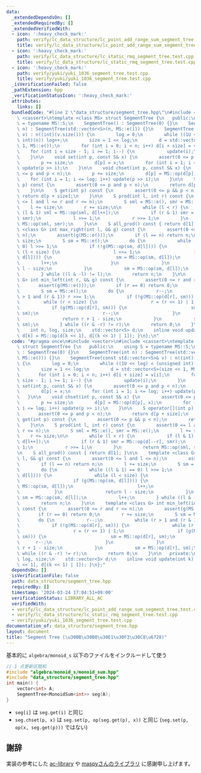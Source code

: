 ```yaml
---
data:
  _extendedDependsOn: []
  _extendedRequiredBy: []
  _extendedVerifiedWith:
  - icon: ':heavy_check_mark:'
    path: verify/lc_data_structure/lc_point_add_range_sum_segment_tree.test.cpp
    title: verify/lc_data_structure/lc_point_add_range_sum_segment_tree.test.cpp
  - icon: ':heavy_check_mark:'
    path: verify/lc_data_structure/lc_static_rmq_segment_tree.test.cpp
    title: verify/lc_data_structure/lc_static_rmq_segment_tree.test.cpp
  - icon: ':heavy_check_mark:'
    path: verify/yuki/yuki_1036_segment_tree.test.cpp
    title: verify/yuki/yuki_1036_segment_tree.test.cpp
  _isVerificationFailed: false
  _pathExtension: hpp
  _verificationStatusIcon: ':heavy_check_mark:'
  attributes:
    links: []
  bundledCode: "#line 2 \"data_structure/segment_tree.hpp\"\n#include <vector>\n#include\
    \ <cassert>\ntemplate <class MS> struct SegmentTree {\n   public:\n    using S\
    \ = typename MS::S;\n    SegmentTree() : SegmentTree(0) {}\n    SegmentTree(int\
    \ n) : SegmentTree(std::vector<S>(n, MS::e())) {}\n    SegmentTree(const std::vector<S>&\
    \ v) : n((int)(v.size())) {\n        log = 0;\n        while ((1U << log) < (unsigned\
    \ int)(n)) log++;\n        size = 1 << log;\n        d = std::vector<S>(size <<\
    \ 1, MS::e());\n        for (int i = 0; i < n; i++) d[i + size] = v[i];\n    \
    \    for (int i = size - 1; i >= 1; i--) {\n            update(i);\n        }\n\
    \    }\n\n    void set(int p, const S& x) {\n        assert(0 <= p and p < n);\n\
    \        p += size;\n        d[p] = x;\n        for (int i = 1; i <= log; i++)\
    \ update(p >> i);\n    }\n\n    void chset(int p, const S& x) {\n        assert(0\
    \ <= p and p < n);\n        p += size;\n        d[p] = MS::op(d[p], x);\n    \
    \    for (int i = 1; i <= log; i++) update(p >> i);\n    }\n\n    S operator[](int\
    \ p) const {\n        assert(0 <= p and p < n);\n        return d[p + size];\n\
    \    }\n\n    S get(int p) const {\n        assert(0 <= p && p < n);\n       \
    \ return d[p + size];\n    }\n\n    S prod(int l, int r) const {\n        assert(0\
    \ <= l and l <= r and r <= n);\n        S sml = MS::e(), smr = MS::e();\n    \
    \    l += size;\n        r += size;\n\n        while (l < r) {\n            if\
    \ (l & 1) sml = MS::op(sml, d[l++]);\n            if (r & 1) smr = MS::op(d[--r],\
    \ smr);\n            l >>= 1;\n            r >>= 1;\n        }\n        return\
    \ MS::op(sml, smr);\n    }\n\n    S all_prod() const { return d[1]; }\n\n    template\
    \ <class G> int max_right(int l, G& g) const {\n        assert(0 <= l and l <=\
    \ n);\n        assert(g(MS::e()));\n        if (l == n) return n;\n        l +=\
    \ size;\n        S sm = MS::e();\n        do {\n            while ((l & 1) ==\
    \ 0) l >>= 1;\n            if (!g(MS::op(sm, d[l]))) {\n                while\
    \ (l < size) {\n                    l <<= 1;\n                    if (g(MS::op(sm,\
    \ d[l]))) {\n                        sm = MS::op(sm, d[l]);\n                \
    \        l++;\n                    }\n                }\n                return\
    \ l - size;\n            }\n            sm = MS::op(sm, d[l]);\n            l++;\n\
    \        } while ((l & -l) != l);\n        return n;\n    }\n\n    template <class\
    \ G> int min_left(int r, G& g) const {\n        assert(0 <= r and r <= n);\n \
    \       assert(g(MS::e()));\n        if (r == 0) return 0;\n        r += size;\n\
    \        S sm = MS::e();\n        do {\n            r--;\n            while (r\
    \ > 1 and (r & 1)) r >>= 1;\n            if (!g(MS::op(d[r], sm))) {\n       \
    \         while (r < size) {\n                    r = (r << 1) | 1;\n        \
    \            if (g(MS::op(d[r], sm))) {\n                        sm = MS::op(d[r],\
    \ sm);\n                        r--;\n                    }\n                }\n\
    \                return r + 1 - size;\n            }\n            sm = MS::op(d[r],\
    \ sm);\n        } while ((r & -r) != r);\n        return 0;\n    }\n\n   private:\n\
    \    int n, log, size;\n    std::vector<S> d;\n    inline void update(int k) {\
    \ d[k] = MS::op(d[k << 1], d[(k << 1) | 1]); }\n};\n"
  code: "#pragma once\n#include <vector>\n#include <cassert>\ntemplate <class MS>\
    \ struct SegmentTree {\n   public:\n    using S = typename MS::S;\n    SegmentTree()\
    \ : SegmentTree(0) {}\n    SegmentTree(int n) : SegmentTree(std::vector<S>(n,\
    \ MS::e())) {}\n    SegmentTree(const std::vector<S>& v) : n((int)(v.size()))\
    \ {\n        log = 0;\n        while ((1U << log) < (unsigned int)(n)) log++;\n\
    \        size = 1 << log;\n        d = std::vector<S>(size << 1, MS::e());\n \
    \       for (int i = 0; i < n; i++) d[i + size] = v[i];\n        for (int i =\
    \ size - 1; i >= 1; i--) {\n            update(i);\n        }\n    }\n\n    void\
    \ set(int p, const S& x) {\n        assert(0 <= p and p < n);\n        p += size;\n\
    \        d[p] = x;\n        for (int i = 1; i <= log; i++) update(p >> i);\n \
    \   }\n\n    void chset(int p, const S& x) {\n        assert(0 <= p and p < n);\n\
    \        p += size;\n        d[p] = MS::op(d[p], x);\n        for (int i = 1;\
    \ i <= log; i++) update(p >> i);\n    }\n\n    S operator[](int p) const {\n \
    \       assert(0 <= p and p < n);\n        return d[p + size];\n    }\n\n    S\
    \ get(int p) const {\n        assert(0 <= p && p < n);\n        return d[p + size];\n\
    \    }\n\n    S prod(int l, int r) const {\n        assert(0 <= l and l <= r and\
    \ r <= n);\n        S sml = MS::e(), smr = MS::e();\n        l += size;\n    \
    \    r += size;\n\n        while (l < r) {\n            if (l & 1) sml = MS::op(sml,\
    \ d[l++]);\n            if (r & 1) smr = MS::op(d[--r], smr);\n            l >>=\
    \ 1;\n            r >>= 1;\n        }\n        return MS::op(sml, smr);\n    }\n\
    \n    S all_prod() const { return d[1]; }\n\n    template <class G> int max_right(int\
    \ l, G& g) const {\n        assert(0 <= l and l <= n);\n        assert(g(MS::e()));\n\
    \        if (l == n) return n;\n        l += size;\n        S sm = MS::e();\n\
    \        do {\n            while ((l & 1) == 0) l >>= 1;\n            if (!g(MS::op(sm,\
    \ d[l]))) {\n                while (l < size) {\n                    l <<= 1;\n\
    \                    if (g(MS::op(sm, d[l]))) {\n                        sm =\
    \ MS::op(sm, d[l]);\n                        l++;\n                    }\n   \
    \             }\n                return l - size;\n            }\n           \
    \ sm = MS::op(sm, d[l]);\n            l++;\n        } while ((l & -l) != l);\n\
    \        return n;\n    }\n\n    template <class G> int min_left(int r, G& g)\
    \ const {\n        assert(0 <= r and r <= n);\n        assert(g(MS::e()));\n \
    \       if (r == 0) return 0;\n        r += size;\n        S sm = MS::e();\n \
    \       do {\n            r--;\n            while (r > 1 and (r & 1)) r >>= 1;\n\
    \            if (!g(MS::op(d[r], sm))) {\n                while (r < size) {\n\
    \                    r = (r << 1) | 1;\n                    if (g(MS::op(d[r],\
    \ sm))) {\n                        sm = MS::op(d[r], sm);\n                  \
    \      r--;\n                    }\n                }\n                return\
    \ r + 1 - size;\n            }\n            sm = MS::op(d[r], sm);\n        }\
    \ while ((r & -r) != r);\n        return 0;\n    }\n\n   private:\n    int n,\
    \ log, size;\n    std::vector<S> d;\n    inline void update(int k) { d[k] = MS::op(d[k\
    \ << 1], d[(k << 1) | 1]); }\n};"
  dependsOn: []
  isVerificationFile: false
  path: data_structure/segment_tree.hpp
  requiredBy: []
  timestamp: '2024-03-24 17:04:51+09:00'
  verificationStatus: LIBRARY_ALL_AC
  verifiedWith:
  - verify/lc_data_structure/lc_point_add_range_sum_segment_tree.test.cpp
  - verify/lc_data_structure/lc_static_rmq_segment_tree.test.cpp
  - verify/yuki/yuki_1036_segment_tree.test.cpp
documentation_of: data_structure/segment_tree.hpp
layout: document
title: "Segment Tree (\u30BB\u30B0\u30E1\u30F3\u30C8\u6728)"
---
```


基本的に `algebra/monoid_s` 以下のファイルをインクルードして使う

```cpp
// 1 点更新区間和
#include "algebra/monoid_s/monoid_sum.hpp"
#include "data_structure/segment_tree.hpp"
int main() {
    vector<int> A;
    SegmentTree<MonoidSum<int>> seg(A);
}
```

- `seg[i]` は `seg.get(i)` と同じ
- `seg.chset(p, x)` は `seg.set(p, op(seg.get(p), x))` と同じ (`seg.set(p, op(x, seg.get(p)))` ではない)


## 謝辞

実装の参考にした [ac-library](https://github.com/atcoder/ac-library) や [maspyさんのライブラリ](https://github.com/maspypy/library) に感謝申し上げます。
